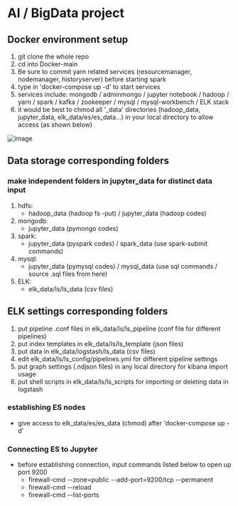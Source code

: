 # AI / BigData project

## Docker environment setup

1. git clone the whole repo
2. cd into Docker-main
3. Be sure to commit yarn related services (resourcemanager, nodemanager, historyserver) before starting spark
3. type in 'docker-compose up -d' to start services
4. services include:
   mongodb / adminmongo / jupyter notebook / hadoop / yarn / spark / kafka / zookeeper / mysql / mysql-workbench / ELK stack
5. it would be best to chmod all '\_data' directories (hadoop_data, jupyter_data, elk_data/es/es_data...) in your local directory to allow access (as shown below)

![image](https://github.com/Tony921138/Project-2020-summer/blob/master/Permit.gif)

## Data storage corresponding folders
### make independent folders in jupyter_data for distinct data input
1. hdfs:
   - hadoop_data (hadoop fs -put) / jupyter_data (hadoop codes)
2. mongodb:
   - jupyter_data (pymongo codes)
3. spark:
   - jupyter_data (pyspark codes) / spark_data (use spark-submit commands)
4. mysql:
   - jupyter_data (pymysql codes) / mysql_data (use sql commands / source .sql files from here)
5. ELK:
   - elk_data/ls/ls_data (csv files)

## ELK settings corresponding folders
1. put pipeline .conf files in elk_data/ls/ls_pipeline (conf file for different pipelines)
2. put index templates in elk_data/ls/ls_template (json files)
3. put data in elk_data/logstash/ls_data (csv files)
4. edit elk_data/ls/ls_config/pipelines.yml for different pipeline settings
5. put graph settings (.ndjson files) in any local directory for kibana import usage
6. put shell scripts in elk_data/ls/ls_scripts for importing or deleting data in logstash

### establishing ES nodes
- give access to elk_data/es/es_data (chmod) after 'docker-compose up -d'

### Connecting ES to Jupyter
- before establishing connection, input commands listed below to open up port 9200
  - firewall-cmd --zone=public --add-port=9200/tcp --permanent
  - firewall-cmd --reload
  - firewall-cmd --list-ports
